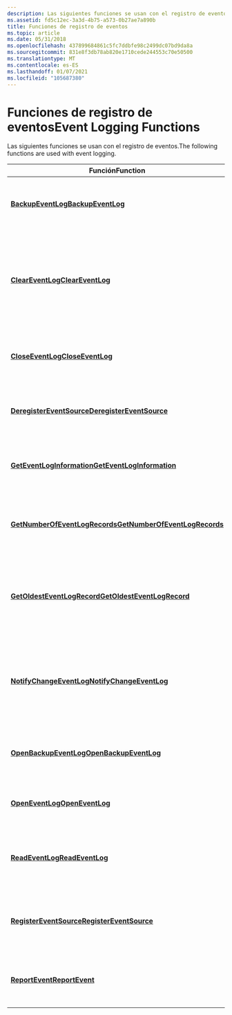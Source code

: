 ```yaml
---
description: Las siguientes funciones se usan con el registro de eventos.
ms.assetid: fd5c12ec-3a3d-4b75-a573-0b27ae7a890b
title: Funciones de registro de eventos
ms.topic: article
ms.date: 05/31/2018
ms.openlocfilehash: 437899684861c5fc7ddbfe98c2499dc07bd9da8a
ms.sourcegitcommit: 831e8f3db78ab820e1710cede244553c70e50500
ms.translationtype: MT
ms.contentlocale: es-ES
ms.lasthandoff: 01/07/2021
ms.locfileid: "105687380"
---
```

# <a name="event-logging-functions"></a><span data-ttu-id="35300-103">Funciones de registro de eventos</span><span class="sxs-lookup"><span data-stu-id="35300-103">Event Logging Functions</span></span>

<span data-ttu-id="35300-104">Las siguientes funciones se usan con el registro de eventos.</span><span class="sxs-lookup"><span data-stu-id="35300-104">The following functions are used with event logging.</span></span>



| <span data-ttu-id="35300-105">Función</span><span class="sxs-lookup"><span data-stu-id="35300-105">Function</span></span>                                                         | <span data-ttu-id="35300-106">Descripción</span><span class="sxs-lookup"><span data-stu-id="35300-106">Description</span></span>                                                                                         |
|------------------------------------------------------------------|-----------------------------------------------------------------------------------------------------|
| [<span data-ttu-id="35300-107">**BackupEventLog**</span><span class="sxs-lookup"><span data-stu-id="35300-107">**BackupEventLog**</span></span>](/windows/desktop/api/Winbase/nf-winbase-backupeventloga)                         | <span data-ttu-id="35300-108">Guarda el registro de eventos especificado en un archivo de copia de seguridad.</span><span class="sxs-lookup"><span data-stu-id="35300-108">Saves the specified event log to a backup file.</span></span>                                                     |
| [<span data-ttu-id="35300-109">**ClearEventLog**</span><span class="sxs-lookup"><span data-stu-id="35300-109">**ClearEventLog**</span></span>](/windows/desktop/api/Winbase/nf-winbase-cleareventloga)                           | <span data-ttu-id="35300-110">Borra el registro de eventos especificado y, opcionalmente, guarda la copia actual del registro en un archivo de copia de seguridad.</span><span class="sxs-lookup"><span data-stu-id="35300-110">Clears the specified event log, and optionally saves the current copy of the log to a backup file.</span></span>  |
| [<span data-ttu-id="35300-111">**CloseEventLog**</span><span class="sxs-lookup"><span data-stu-id="35300-111">**CloseEventLog**</span></span>](/windows/desktop/api/Winbase/nf-winbase-closeeventlog)                           | <span data-ttu-id="35300-112">Cierra un identificador de lectura para el registro de eventos especificado.</span><span class="sxs-lookup"><span data-stu-id="35300-112">Closes a read handle to the specified event log.</span></span>                                                    |
| [<span data-ttu-id="35300-113">**DeregisterEventSource**</span><span class="sxs-lookup"><span data-stu-id="35300-113">**DeregisterEventSource**</span></span>](/windows/desktop/api/Winbase/nf-winbase-deregistereventsource)           | <span data-ttu-id="35300-114">Cierra un identificador de escritura en el registro de eventos especificado.</span><span class="sxs-lookup"><span data-stu-id="35300-114">Closes a write handle to the specified event log.</span></span>                                                   |
| [<span data-ttu-id="35300-115">**GetEventLogInformation**</span><span class="sxs-lookup"><span data-stu-id="35300-115">**GetEventLogInformation**</span></span>](/windows/desktop/api/Winbase/nf-winbase-geteventloginformation)         | <span data-ttu-id="35300-116">Recupera información sobre el registro de eventos especificado.</span><span class="sxs-lookup"><span data-stu-id="35300-116">Retrieves information about the specified event log.</span></span>                                                |
| [<span data-ttu-id="35300-117">**GetNumberOfEventLogRecords**</span><span class="sxs-lookup"><span data-stu-id="35300-117">**GetNumberOfEventLogRecords**</span></span>](/windows/desktop/api/Winbase/nf-winbase-getnumberofeventlogrecords) | <span data-ttu-id="35300-118">Recupera el número de registros del registro de eventos especificado.</span><span class="sxs-lookup"><span data-stu-id="35300-118">Retrieves the number of records in the specified event log.</span></span>                                         |
| [<span data-ttu-id="35300-119">**GetOldestEventLogRecord**</span><span class="sxs-lookup"><span data-stu-id="35300-119">**GetOldestEventLogRecord**</span></span>](/windows/desktop/api/Winbase/nf-winbase-getoldesteventlogrecord)       | <span data-ttu-id="35300-120">Recupera el número de registro absoluto del registro más antiguo en el registro de eventos especificado.</span><span class="sxs-lookup"><span data-stu-id="35300-120">Retrieves the absolute record number of the oldest record in the specified event log.</span></span>               |
| [<span data-ttu-id="35300-121">**NotifyChangeEventLog**</span><span class="sxs-lookup"><span data-stu-id="35300-121">**NotifyChangeEventLog**</span></span>](/windows/desktop/api/Winbase/nf-winbase-notifychangeeventlog)             | <span data-ttu-id="35300-122">Permite a una aplicación recibir una notificación cuando se escribe un evento en el registro de eventos especificado.</span><span class="sxs-lookup"><span data-stu-id="35300-122">Enables an application to receive notification when an event is written to the specified event log.</span></span> |
| [<span data-ttu-id="35300-123">**OpenBackupEventLog**</span><span class="sxs-lookup"><span data-stu-id="35300-123">**OpenBackupEventLog**</span></span>](/windows/desktop/api/Winbase/nf-winbase-openbackupeventloga)                 | <span data-ttu-id="35300-124">Abre un identificador de un registro de eventos de copia de seguridad.</span><span class="sxs-lookup"><span data-stu-id="35300-124">Opens a handle to a backup event log.</span></span>                                                               |
| [<span data-ttu-id="35300-125">**OpenEventLog**</span><span class="sxs-lookup"><span data-stu-id="35300-125">**OpenEventLog**</span></span>](/windows/desktop/api/Winbase/nf-winbase-openeventloga)                             | <span data-ttu-id="35300-126">Abre un identificador del registro de eventos especificado.</span><span class="sxs-lookup"><span data-stu-id="35300-126">Opens a handle to the specified event log.</span></span>                                                          |
| [<span data-ttu-id="35300-127">**ReadEventLog**</span><span class="sxs-lookup"><span data-stu-id="35300-127">**ReadEventLog**</span></span>](/windows/desktop/api/Winbase/nf-winbase-readeventloga)                             | <span data-ttu-id="35300-128">Lee un número entero de entradas del registro de eventos especificado.</span><span class="sxs-lookup"><span data-stu-id="35300-128">Reads a whole number of entries from the specified event log.</span></span>                                       |
| [<span data-ttu-id="35300-129">**RegisterEventSource**</span><span class="sxs-lookup"><span data-stu-id="35300-129">**RegisterEventSource**</span></span>](/windows/desktop/api/Winbase/nf-winbase-registereventsourcea)               | <span data-ttu-id="35300-130">Recupera un identificador registrado en el registro de eventos especificado.</span><span class="sxs-lookup"><span data-stu-id="35300-130">Retrieves a registered handle to the specified event log.</span></span>                                           |
| [<span data-ttu-id="35300-131">**ReportEvent**</span><span class="sxs-lookup"><span data-stu-id="35300-131">**ReportEvent**</span></span>](/windows/desktop/api/Winbase/nf-winbase-reporteventa)                               | <span data-ttu-id="35300-132">Escribe una entrada al final del registro de eventos especificado.</span><span class="sxs-lookup"><span data-stu-id="35300-132">Writes an entry at the end of the specified event log.</span></span>                                              |



 

 

 



